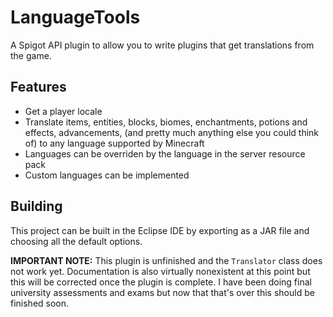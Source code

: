 # LanguageTools
A Spigot API plugin to allow you to write plugins that get translations from the game.

## Features

* Get a player locale
* Translate items, entities, blocks, biomes, enchantments, potions and effects, advancements, (and pretty much anything else you could think of) to any language supported by Minecraft
* Languages can be overriden by the language in the server resource pack
* Custom languages can be implemented

## Building

This project can be built in the Eclipse IDE by exporting as a JAR file and choosing all the default options.

**IMPORTANT NOTE:** This plugin is unfinished and the `Translator` class does not work yet. Documentation is also virtually nonexistent at this point but this will be corrected once the plugin is complete. I have been doing final university assessments and exams but now that that's over this should be finished soon.
